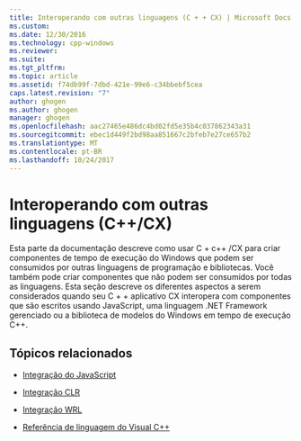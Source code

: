 ```yaml
---
title: Interoperando com outras linguagens (C + + CX) | Microsoft Docs
ms.custom: 
ms.date: 12/30/2016
ms.technology: cpp-windows
ms.reviewer: 
ms.suite: 
ms.tgt_pltfrm: 
ms.topic: article
ms.assetid: f74db99f-7dbd-421e-99e6-c34bbebf5cea
caps.latest.revision: "7"
author: ghogen
ms.author: ghogen
manager: ghogen
ms.openlocfilehash: aac27465e486dc4bd02fd5e35b4c037862343a31
ms.sourcegitcommit: ebec1d449f2bd98aa851667c2bfeb7e27ce657b2
ms.translationtype: MT
ms.contentlocale: pt-BR
ms.lasthandoff: 10/24/2017
---
```

# <a name="interoperating-with-other-languages-ccx"></a>Interoperando com outras linguagens (C++/CX)
Esta parte da documentação descreve como usar C + c++ /CX para criar componentes de tempo de execução do Windows que podem ser consumidos por outras linguagens de programação e bibliotecas. Você também pode criar componentes que não podem ser consumidos por todas as linguagens. Esta seção descreve os diferentes aspectos a serem considerados quando seu C + + aplicativo CX interopera com componentes que são escritos usando JavaScript, uma linguagem .NET Framework gerenciado ou a biblioteca de modelos do Windows em tempo de execução C++.  
  
## <a name="related-topics"></a>Tópicos relacionados  
  
-   [Integração do JavaScript](../cppcx/javascript-integration-c-cx.md)  
  
-   [Integração CLR](../cppcx/clr-integration-c-cx.md)  
  
-   [Integração WRL](../cppcx/wrl-integration-c-cx.md)  
  
-   [Referência de linguagem do Visual C++](../cppcx/visual-c-language-reference-c-cx.md)